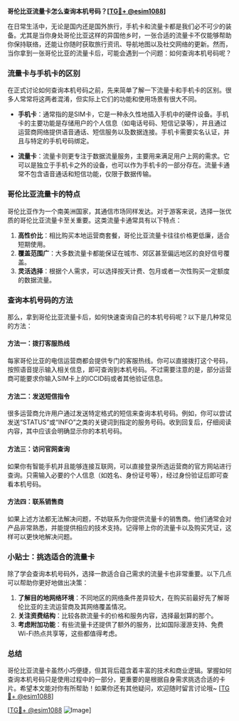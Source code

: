 **哥伦比亚流量卡怎么查询本机号码？[[TG💪+ @esim1088](https://t.me/s/esim1088)]**

在日常生活中，无论是国内还是国外旅行，手机卡和流量卡都是我们必不可少的装备。尤其是当你身处哥伦比亚这样的异国他乡时，一张合适的流量卡不仅能够帮助你保持联络，还能让你随时获取旅行资讯、导航地图以及社交网络的更新。然而，当你拿到一张哥伦比亚的流量卡后，可能会遇到一个问题：如何查询本机号码呢？

### 流量卡与手机卡的区别

在正式讨论如何查询本机号码之前，先来简单了解一下流量卡和手机卡的区别。很多人常常将这两者混淆，但实际上它们的功能和使用场景有很大不同。

- **手机卡**：通常指的是SIM卡，它是一种永久性地插入手机中的硬件设备。手机卡的主要功能是存储用户的个人信息（如电话号码、短信记录等），并且通过运营商网络提供语音通话、短信服务以及数据连接。手机卡需要实名认证，并且与特定的手机号码绑定。

- **流量卡**：流量卡则更专注于数据流量服务，主要用来满足用户上网的需求。它可以是独立于手机卡之外的设备，也可以作为手机卡的一部分存在。流量卡通常不包含语音通话和短信功能，仅限于数据传输。

### 哥伦比亚流量卡的特点

哥伦比亚作为一个南美洲国家，其通信市场同样发达。对于游客来说，选择一张优质的哥伦比亚流量卡至关重要。这类流量卡通常具有以下特点：

1. **高性价比**：相比购买本地运营商套餐，哥伦比亚流量卡往往价格更低廉，适合短期使用。
2. **覆盖范围广**：大多数流量卡都能保证在城市、郊区甚至偏远地区的良好信号覆盖。
3. **灵活选择**：根据个人需求，可以选择按天计费、包月或者一次性购买一定额度的数据流量。

### 查询本机号码的方法

那么，拿到哥伦比亚流量卡后，如何快速查询自己的本机号码呢？以下是几种常见的方法：

#### 方法一：拨打客服热线
每家哥伦比亚的电信运营商都会提供专门的客服热线。你可以直接拨打这个号码，按照语音提示输入相关信息，即可查询到本机号码。不过需要注意的是，部分运营商可能要求你输入SIM卡上的ICCID码或者其他验证信息。

#### 方法二：发送短信指令
很多运营商允许用户通过发送特定格式的短信来查询本机号码。例如，你可以尝试发送“STATUS”或“INFO”之类的关键词到指定的服务号码。收到回复后，仔细阅读内容，其中应该会明确显示你的本机号码。

#### 方法三：访问官网查询
如果你有智能手机并且能够连接互联网，可以直接登录所选运营商的官方网站进行查询。只需输入必要的个人信息（如姓名、身份证号等），经过身份验证后即可查看本机号码。

#### 方法四：联系销售商
如果上述方法都无法解决问题，不妨联系为你提供流量卡的销售商。他们通常会对产品非常熟悉，并能提供相应的技术支持。记得带上你的流量卡以及购买凭证，这样可以更快地解决问题。

### 小贴士：挑选适合的流量卡

除了学会查询本机号码外，选择一款适合自己需求的流量卡也非常重要。以下几点可以帮助你更好地做出决策：

1. **了解目的地网络环境**：不同地区的网络条件差异较大，在购买前最好先了解哥伦比亚的主流运营商及其网络覆盖情况。
2. **关注资费结构**：比较各款流量卡的价格和服务内容，选择最划算的那个。
3. **考虑附加功能**：有些流量卡还提供了额外的服务，比如国际漫游支持、免费Wi-Fi热点共享等，这些都值得考虑。

### 总结

哥伦比亚流量卡虽然小巧便捷，但其背后蕴含着丰富的技术和商业逻辑。掌握如何查询本机号码只是使用过程中的一部分，更重要的是根据自身需求挑选合适的卡片。希望本文能对你有所帮助！如果你还有其他疑问，欢迎随时留言讨论哦~ [[TG💪+ @esim1088](https://t.me/s/esim1088)]

[[TG💪+ @esim1088](https://t.me/s/esim1088) ![Image](https://i.postimg.cc/4NQfJmqS/Snipaste-2025-05-13-00-14-12.png)]